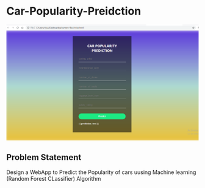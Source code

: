 # Car-Popularity-Preidction
![alt text](https://raw.githubusercontent.com/Chinmaykr/Car-popularity-prediction/master/Capture.PNG)

## Problem Statement 
Design a WebApp to Predict the Popularity of cars uusing Machine learning (Random Forest CLassifier) Algorithm
